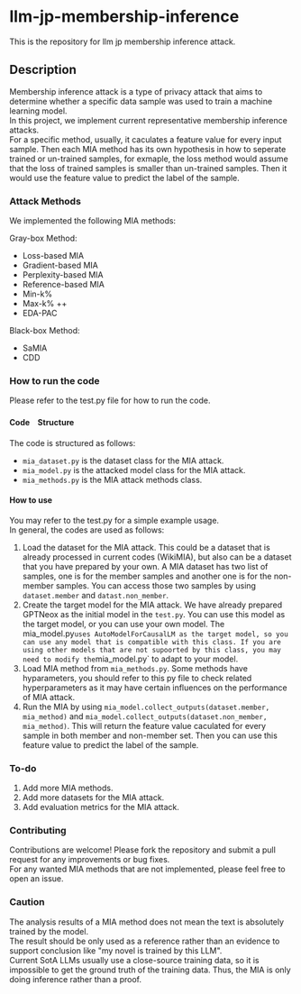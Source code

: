 # llm-jp-membership-inference
This is the repository for llm jp membership inference attack.

## Description
Membership inference attack is a type of privacy attack that aims to determine whether a specific data sample was used to train a machine learning model.   
In this project, we implement current representative membership inference attacks.  
For a specific method, usually, it caculates a feature value for every input sample. Then each MIA method has its own hypothesis in how to seperate trained or un-trained samples, for exmaple, the loss method would assume that the loss of trained samples is smaller than un-trained samples. Then it would use the feature value to predict the label of the sample.

### Attack Methods
We implemented the following MIA methods:  

Gray-box Method:
- Loss-based MIA
- Gradient-based MIA
- Perplexity-based MIA
- Reference-based MIA
- Min-k\% 
- Max-k\% ++
- EDA-PAC  

Black-box Method:
- SaMIA
- CDD


### How to run the code
Please refer to the test.py file for how to run the code.
#### Code　Structure
The code is structured as follows:  
- `mia_dataset.py` is the dataset class for the MIA attack. 
- `mia_model.py` is the attacked model class for the MIA attack.
- `mia_methods.py` is the MIA attack methods class.

#### How to use
You may refer to the test.py for a simple example usage.  
In general, the codes are used as follows:  
1. Load the dataset for the MIA attack. This could be a dataset that is already processed in current codes (WikiMIA), but also can be a dataset that you have prepared by your own. A MIA dataset has two list of samples, one is for the member samples and another one is for the non-member samples. You can access those two samples by using `dataset.member` and `datast.non_member`.
2. Create the target model for the MIA attack. We have already prepared GPTNeox as the initial model in the `test.py`. You can use this model as the target model, or you can use your own model. The mia_model.py` uses AutoModelForCausalLM as the target model, so you can use any model that is compatible with this class. If you are using other models that are not supoorted by this class, you may need to modify the `mia_model.py` to adapt to your model.
3. Load MIA method from `mia_methods.py`. Some methods have hyparameters, you should refer to this py file to check related hyperparameters as it may have certain influences on the performance of MIA attack.
4. Run the MIA by using `mia_model.collect_outputs(dataset.member, mia_method)` and `mia_model.collect_outputs(dataset.non_member, mia_method)`. This will return the feature value caculated for every sample in both member and non-member set. Then you can use this feature value to predict the label of the sample.

### To-do
1. Add more MIA methods.
2. Add more datasets for the MIA attack.
3. Add evaluation metrics for the MIA attack.

### Contributing
Contributions are welcome! Please fork the repository and submit a pull request for any improvements or bug fixes.  
For any wanted MIA methods that are not implemented, please feel free to open an issue.

### Caution
The analysis results of a MIA method does not mean the text is absolutely trained by the model.  
The result should be only used as a reference rather than an evidence to support conclusion like "my novel is trained by this LLM".  
Current SotA LLMs usually use a close-source training data, so it is impossible to get the ground truth of the training data. 
Thus, the MIA is only doing inference rather than a proof.



